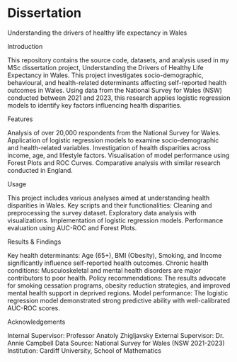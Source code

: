 # Dissertation
Understanding the drivers of healthy  life expectancy in Wales

Introduction

This repository contains the source code, datasets, and analysis used in my MSc dissertation project, Understanding the Drivers of Healthy Life Expectancy in Wales. This project investigates socio-demographic, behavioural, and health-related determinants affecting self-reported health outcomes in Wales. Using data from the National Survey for Wales (NSW) conducted between 2021 and 2023, this research applies logistic regression models to identify key factors influencing health disparities.

Features

Analysis of over 20,000 respondents from the National Survey for Wales.
Application of logistic regression models to examine socio-demographic and health-related variables.
Investigation of health disparities across income, age, and lifestyle factors.
Visualisation of model performance using Forest Plots and ROC Curves.
Comparative analysis with similar research conducted in England.

Usage

This project includes various analyses aimed at understanding health disparities in Wales. Key scripts and their functionalities:
Cleaning and preprocessing the survey dataset.
Exploratory data analysis with visualizations.
Implementation of logistic regression models.
Performance evaluation using AUC-ROC and Forest Plots.

Results & Findings

Key health determinants: Age (65+), BMI (Obesity), Smoking, and Income significantly influence self-reported health outcomes.
Chronic health conditions: Musculoskeletal and mental health disorders are major contributors to poor health.
Policy recommendations: The results advocate for smoking cessation programs, obesity reduction strategies, and improved mental health support in deprived regions.
Model performance: The logistic regression model demonstrated strong predictive ability with well-calibrated AUC-ROC scores.

Acknowledgements

Internal Supervisor: Professor Anatoly Zhigljavsky
External Supervisor: Dr. Annie Campbell
Data Source: National Survey for Wales (NSW 2021-2023)
Institution: Cardiff University, School of Mathematics
